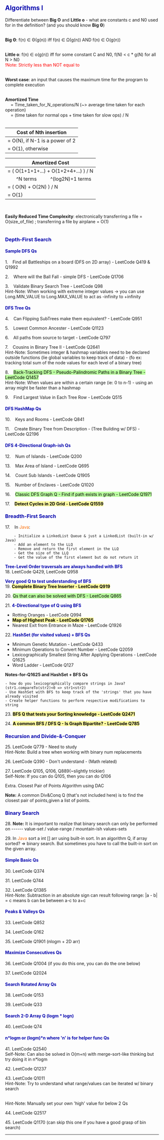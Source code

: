 <h2 style="color:#0303ad">Algorithms I</h2>

Differentiate between **Big O** and **Little o** - what are constants c and N0 used for in the definition? (and you should know **Big Θ**)<br> <br>

**Big Θ**: f(n) ∈ Θ(g(n)) iff f(n) ∈ Ω(g(n)) AND f(n) ∈ O(g(n)) <br> <br>

**Little o**: f(n) ∈ o(g(n)) iff for some constant C and N0, f(N) < c * g(N) for all N > N0 <br>
<span style="color:red">!Note: Strictly less than NOT equal to</span> <br> <br>

**Worst case**: an input that causes the maximum time for the program to complete execution <br> <br>

**Amortized Time** <br>
&ensp;&ensp;  = Time_taken_for_N_operations/N (~> average time taken for each operation) <br>
&ensp;&ensp;  = (time taken for normal ops + time taken for slow ops) / N <br> <br>

| Cost of Nth insertion 
|---------------------------------|
| = O(N), if N-1 is a power of 2
| = O(1), otherwise

| Amortized Cost
|---------------------------------|
| = ( O(1+1+1+...) + O(1+2+4+...) ) / N
| &ensp;&ensp;&ensp; ^N terms &ensp;&ensp; &ensp;&ensp; ^(log2N)+1 terms
| = ( O(N) + O(2N) ) / N 
| = O(1)

<br> 

**Easily Reduced Time Complexity**: electronically transferring a file = O(size_of_file) ; transferring a file by airplane = O(1)
<br> <br>

<h3 style="color:#0303ad">Depth-First Search</h3>

<h4 style="color:#0303ad">Sample DFS Qs</h4>

1\. &ensp; Find all Battleships on a board (DFS on 2D array) - LeetCode Q419 & Q1992

2\. &ensp; Where will the Ball Fall - simple DFS - LeetCode Q1706

3\. &ensp; Validate Binary Search Tree - LeetCode Q98
<br>Hint-Note: When working with extreme integer values -> you can use Long.MIN_VALUE to Long.MAX_VALUE to act as -infinity to +infinity

<h4 style="color:#0303ad">DFS Tree Qs</h4>

4\. &ensp; Can Flipping SubTrees make them equivalent? - LeetCode Q951

5\. &ensp; Lowest Common Ancester - LeetCode Q1123

6\. &ensp; All paths from source to target - LeetCode Q797

7\. &ensp; Cousins in Binary Tree II - LeetCode Q2641
<br>Hint-Note: Sometimes integer & hashmap variables need to be declared outside functions (lie global variables to keep track of data) - (fo ex: tracking total sum of the node values for each level of a binary tree)

8\. &ensp; <mark style="background-color:#bbffa1">Back-Tracking DFS - Pseudo-Palindromic Paths in a Binary Tree - LeetCode Q1457</mark>
<br>Hint-Note: When values are within a certain range (ie: 0 to n-1) - using an array might be faster than a hashmap

9\. &ensp; Find Largest Value in Each Tree Row - LeetCode Q515

<h4 style="color:#0303ad">DFS HashMap Qs</h4>

10\. &ensp; Keys and Rooms - LeetCode Q841

11\. &ensp; Create Binary Tree from Description - (Tree Building w/ DFS) - LeetCode Q2196

<h4 style="color:#0303ad">DFS 4-Directional Graph-ish Qs</h4>

12\. &ensp; Num of Islands - LeetCode Q200

13\. &ensp; Max Area of Island - LeetCode Q695

14\. &ensp; Count Sub Islands - LeetCode Q1905

15\. &ensp; Number of Enclaves - LeetCode Q1020

16\. &ensp; <mark style="background-color:#bbffa1">Classic DFS Graph Q - Find if path exists in graph - LeetCode Q1971</mark>

17\. &ensp; <mark style="background-color:#fffaa1"><strong>Detect Cycles in 2D Grid - LeetCode Q1559</strong></mark>
<br>

<h3 style="color:#0303ad">Breadth-First Search</h3>

17\. &ensp; In <span style="color:#fc6b03">Java</span>:

        - Initialize a LinkedList Queue & just a LinkedList (built-in w/ Java)
        - Add an element to the LLQ
        - Remove and return the first element in the LLQ
        - Get the size of the LLQ
        - Get the value of the first element but do not return it

<strong style="color:#0303ad">Tree-Level Order traversals are always handled with BFS</strong><br>
18\. LeetCode Q429, LeetCode Q958

<strong style="color:#0303ad">Very good Q to test understanding of BFS</strong><br>
19\. <mark style="background-color:#fffaa1"><strong>Complete Binary Tree Inserter - LeetCode Q919</strong></mark>

20\. <mark style="background-color:#bbffa1">Qs that can also be solved with DFS - LeetCode Q865</mark>

21\. <strong style="color:#0303ad">4-Directional type of Q using BFS</strong><br>

- Rotting Oranges - LeetCode Q994
- <mark style="background-color:#fffaa1"><strong>Map of Highest Peak - LeetCode Q1765</strong></mark>
- Nearest Exit from Entrance in Maze - LeetCode Q1926

22\. <strong style="color:#0303ad">HashSet (for visited values) + BFS Qs</strong><br>

- Minimum Genetic Mutation - LeetCode Q433
- Minimum Operations to Convert Number - LeetCode Q2059 
- Lexicographically Smallest String After Applying Operations - LeetCode Q1625
- Word Ladder - LeetCode Q127

**Notes-for-Q1625 and HashSet + BFS Qs**

    - how do you lexicographically compare strings in Java? (str1.compareTo(str2)<0 => str1<str2)
    - Use HashSet with BFS to keep track of the 'strings' that you have already visited
    - Create helper functions to perform respective modifications to string

23\. <mark style="background-color:#fffaa1"><strong>BFS Q that tests your Sorting knowledge - LeetCode Q2471</strong></mark>

24\. <mark style="background-color:#fffaa1"><strong>A common BFS / DFS Q - Is Graph Bipartite? - LeetCode Q785</strong></mark>


<h3 style="color:#0303ad">Recursion and Divide-&-Conquer</h3>

25\. LeetCode Q779 - Need to study
<br>Hint-Note: Build a tree when working with binary num replacements

26\. LeetCode Q390 - Don't understand - (Math related)

27\. LeetCode Q105, Q106, Q889(~slightly trickier) 
<br>Self-Note: If you can do Q105, then you can do Q106

Extra\. Closest Pair of Points Algorithm using DAC

**Note:** A common Div&Conq Q (that's not included here) is to find the closest pair of points,given a list of points.


<h3 style="color:#0303ad">Binary Search</h3>

28\. **Note:** It is important to realize that binary search can only be performed on ------ value-set / value-range / mountain-ish values-sets

29\. In <span style="color:#fc6b03">Java</span> sort a int \[\] arr using built-in sort. In an algorithm Q, if array sorted? => binary search. But sometimes you have to call the built-in sort on the given array.

<h4 style="color:#0303ad">Simple Basic Qs</h4>

30\. LeetCode Q374

31\. LeetCode Q744

32\. LeetCode Q1385
<br>Hint-Note: Subtraction in an absolute sign can result following range: |a - b| = c means b can be between a-c to a+c

<h4 style="color:#0303ad">Peaks & Valleys Qs</h4>

33\. LeetCode Q852

34\. LeetCode Q162

35\. LeetCode Q1901 (nlogm + 2D arr)

<h4 style="color:#0303ad">Maximize Consecutives Qs</h4>

36\. LeetCode Q1004 (if you do this one, you can do the one below)

37\. LeetCode Q2024

<h4 style="color:#0303ad">Search Rotated Array Qs</h4>

38\. LeetCode Q153

39\. LeetCode Q33

<h4 style="color:#0303ad">Search 2-D Array Q (logm * logn)</h4>

40\. LeetCode Q74

<h4 style="color:#0303ad">n*logm or (logm)*n where 'n' is for helper func Qs</h4>

41\. LeetCode Q2540
<br>Self-Note: Can also be solved in O(m+n) with merge-sort-like thinking but try doing it in n*logm

42\. LeetCode Q1237

43\. LeetCode Q1011
<br>Hint-Note: Try to understand what range/values can be iterated w/ binary search

<br>Hint-Note: Manually set your own 'high' value for below 2 Qs

44\. LeetCode Q2517

45\. LeetCode Q1170 (can skip this one if you have a good grasp of bin search)


___________________________________________

